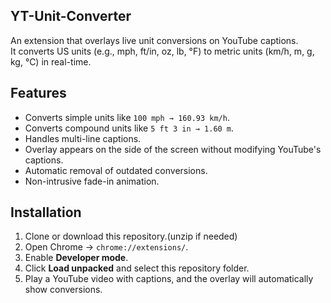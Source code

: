 ## YT-Unit-Converter

An extension that overlays live unit conversions on YouTube captions.  
It converts US units (e.g., mph, ft/in, oz, lb, °F) to metric units (km/h, m, g, kg, °C) in real-time.

## Features

- Converts simple units like `100 mph → 160.93 km/h`.
- Converts compound units like `5 ft 3 in → 1.60 m`.
- Handles multi-line captions.
- Overlay appears on the side of the screen without modifying YouTube's captions.
- Automatic removal of outdated conversions.
- Non-intrusive fade-in animation.

## Installation

1. Clone or download this repository.(unzip if needed)
2. Open Chrome → `chrome://extensions/`.
3. Enable **Developer mode**.
4. Click **Load unpacked** and select this repository folder.
5. Play a YouTube video with captions, and the overlay will automatically show conversions.

